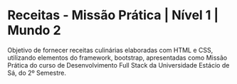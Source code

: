 # Receitas -  Missão Prática | Nível 1 | Mundo 2

Objetivo de fornecer receitas culinárias elaboradas com HTML e CSS, utilizando elementos do framework, bootstrap, apresentadas como Missão Prática do curso de Desenvolvimento Full Stack da Universidade Estácio de Sá, do 2º Semestre.
